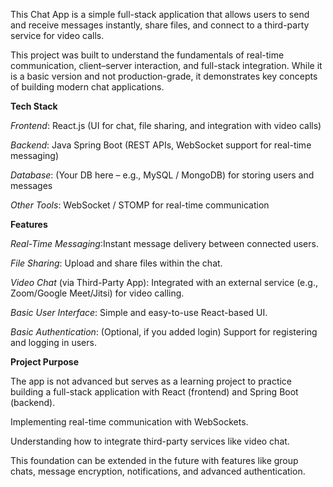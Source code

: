 This Chat App is a simple full-stack application that allows users to send and receive messages instantly, share files, and connect to a third-party service for video calls.

This project was built to understand the fundamentals of real-time communication, client–server interaction, and full-stack integration. While it is a basic version and not production-grade, it demonstrates key concepts of building modern chat applications.

**Tech Stack**

_Frontend_: React.js (UI for chat, file sharing, and integration with video calls)

_Backend_: Java Spring Boot (REST APIs, WebSocket support for real-time messaging)

_Database_: (Your DB here – e.g., MySQL / MongoDB) for storing users and messages

_Other Tools_: WebSocket / STOMP for real-time communication

**Features**

_Real-Time Messaging_:Instant message delivery between connected users.

_File Sharing_: Upload and share files within the chat.

_Video Chat_ (via Third-Party App): Integrated with an external service (e.g., Zoom/Google Meet/Jitsi) for video calling.

_Basic User Interface_: Simple and easy-to-use React-based UI.

_Basic Authentication_: (Optional, if you added login) Support for registering and logging in users.

**Project Purpose**

The app is not advanced but serves as a learning project to practice building a full-stack application with React (frontend) and Spring Boot (backend).

Implementing real-time communication with WebSockets.

Understanding how to integrate third-party services like video chat.

This foundation can be extended in the future with features like group chats, message encryption, notifications, and advanced authentication.
